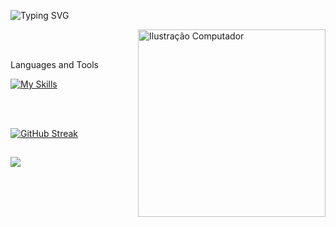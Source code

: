 ![Typing SVG](https://readme-typing-svg.herokuapp.com?font=ununtu&lines=Hi%2C+I'm+Bianca.+Dev+Front-end.)

<img src="https://raw.githubusercontent.com/MicaelliMedeiros/micaellimedeiros/master/image/computer-illustration.png" width="300px" align="right" alt="Ilustração Computador">

<br/>
<br/>

<p>Languages and Tools</p> 

[![My Skills](https://skillicons.dev/icons?i=next,react,html,css,tailwind,jest,nodejs,mongodb,git)](https://skillicons.dev)

<br/>
<br/>

[![GitHub Streak](https://streak-stats.demolab.com?user=bkkater&theme=transparent&hide_border=true&hide_longest_streak=false)](https://git.io/streak-stats)

##
![](https://komarev.com/ghpvc/?username=bkkater&style=flat-square)









